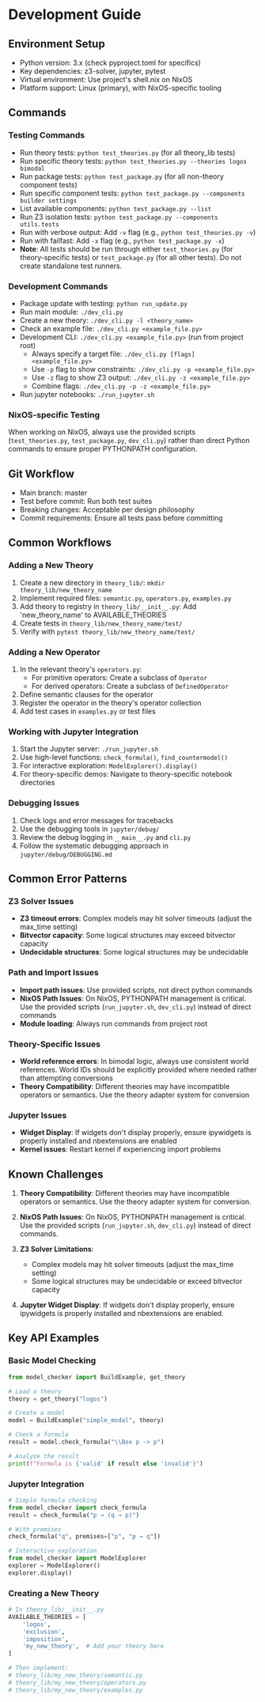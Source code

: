 # Development Guide

## Environment Setup
- Python version: 3.x (check pyproject.toml for specifics)
- Key dependencies: z3-solver, jupyter, pytest
- Virtual environment: Use project's shell.nix on NixOS
- Platform support: Linux (primary), with NixOS-specific tooling

## Commands

### Testing Commands
- Run theory tests: `python test_theories.py` (for all theory_lib tests)
- Run specific theory tests: `python test_theories.py --theories logos bimodal`
- Run package tests: `python test_package.py` (for all non-theory component tests)
- Run specific component tests: `python test_package.py --components builder settings`
- List available components: `python test_package.py --list`
- Run Z3 isolation tests: `python test_package.py --components utils.tests`
- Run with verbose output: Add `-v` flag (e.g., `python test_theories.py -v`)
- Run with failfast: Add `-x` flag (e.g., `python test_package.py -x`)
- **Note**: All tests should be run through either `test_theories.py` (for theory-specific tests) or `test_package.py` (for all other tests). Do not create standalone test runners.

### Development Commands
- Package update with testing: `python run_update.py`
- Run main module: `./dev_cli.py`
- Create a new theory: `./dev_cli.py -l <theory_name>`
- Check an example file: `./dev_cli.py <example_file.py>`
- Development CLI: `./dev_cli.py <example_file.py>` (run from project root)
  - Always specify a target file: `./dev_cli.py [flags] <example_file.py>`
  - Use `-p` flag to show constraints: `./dev_cli.py -p <example_file.py>`
  - Use `-z` flag to show Z3 output: `./dev_cli.py -z <example_file.py>`
  - Combine flags: `./dev_cli.py -p -z <example_file.py>`
- Run jupyter notebooks: `./run_jupyter.sh`

### NixOS-specific Testing
When working on NixOS, always use the provided scripts (`test_theories.py`, `test_package.py`, `dev_cli.py`) rather than direct Python commands to ensure proper PYTHONPATH configuration.

## Git Workflow
- Main branch: master
- Test before commit: Run both test suites
- Breaking changes: Acceptable per design philosophy
- Commit requirements: Ensure all tests pass before committing

## Common Workflows

### Adding a New Theory
1. Create a new directory in `theory_lib/`: `mkdir theory_lib/new_theory_name`
2. Implement required files: `semantic.py`, `operators.py`, `examples.py`
3. Add theory to registry in `theory_lib/__init__.py`: Add 'new_theory_name' to AVAILABLE_THEORIES
4. Create tests in `theory_lib/new_theory_name/test/`
5. Verify with `pytest theory_lib/new_theory_name/test/`

### Adding a New Operator
1. In the relevant theory's `operators.py`:
   - For primitive operators: Create a subclass of `Operator`
   - For derived operators: Create a subclass of `DefinedOperator`
2. Define semantic clauses for the operator
3. Register the operator in the theory's operator collection
4. Add test cases in `examples.py` or test files

### Working with Jupyter Integration
1. Start the Jupyter server: `./run_jupyter.sh`
2. Use high-level functions: `check_formula()`, `find_countermodel()`
3. For interactive exploration: `ModelExplorer().display()`
4. For theory-specific demos: Navigate to theory-specific notebook directories

### Debugging Issues
1. Check logs and error messages for tracebacks
2. Use the debugging tools in `jupyter/debug/`
3. Review the debug logging in `__main__.py` and `cli.py`
4. Follow the systematic debugging approach in `jupyter/debug/DEBUGGING.md`

## Common Error Patterns

### Z3 Solver Issues
- **Z3 timeout errors**: Complex models may hit solver timeouts (adjust the max_time setting)
- **Bitvector capacity**: Some logical structures may exceed bitvector capacity
- **Undecidable structures**: Some logical structures may be undecidable

### Path and Import Issues
- **Import path issues**: Use provided scripts, not direct python commands
- **NixOS Path Issues**: On NixOS, PYTHONPATH management is critical. Use the provided scripts (`run_jupyter.sh`, `dev_cli.py`) instead of direct commands
- **Module loading**: Always run commands from project root

### Theory-Specific Issues
- **World reference errors**: In bimodal logic, always use consistent world references. World IDs should be explicitly provided where needed rather than attempting conversions
- **Theory Compatibility**: Different theories may have incompatible operators or semantics. Use the theory adapter system for conversion

### Jupyter Issues
- **Widget Display**: If widgets don't display properly, ensure ipywidgets is properly installed and nbextensions are enabled
- **Kernel issues**: Restart kernel if experiencing import problems

## Known Challenges

1. **Theory Compatibility**: Different theories may have incompatible operators or semantics. Use the theory adapter system for conversion.

2. **NixOS Path Issues**: On NixOS, PYTHONPATH management is critical. Use the provided scripts (`run_jupyter.sh`, `dev_cli.py`) instead of direct commands.

3. **Z3 Solver Limitations**: 
   - Complex models may hit solver timeouts (adjust the max_time setting)
   - Some logical structures may be undecidable or exceed bitvector capacity

4. **Jupyter Widget Display**: If widgets don't display properly, ensure ipywidgets is properly installed and nbextensions are enabled.

## Key API Examples

### Basic Model Checking
```python
from model_checker import BuildExample, get_theory

# Load a theory
theory = get_theory("logos")

# Create a model
model = BuildExample("simple_modal", theory)

# Check a formula 
result = model.check_formula("\\Box p -> p")

# Analyze the result
print(f"Formula is {'valid' if result else 'invalid'}")
```

### Jupyter Integration
```python
# Simple formula checking
from model_checker import check_formula
result = check_formula("p → (q → p)")

# With premises
check_formula("q", premises=["p", "p → q"])

# Interactive exploration
from model_checker import ModelExplorer
explorer = ModelExplorer()
explorer.display()
```

### Creating a New Theory
```python
# In theory_lib/__init__.py
AVAILABLE_THEORIES = [
    'logos',
    'exclusion',
    'imposition',
    'my_new_theory',  # Add your theory here
]

# Then implement:
# theory_lib/my_new_theory/semantic.py
# theory_lib/my_new_theory/operators.py 
# theory_lib/my_new_theory/examples.py
```